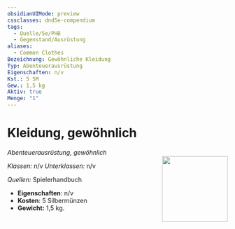 ```yaml
---
obsidianUIMode: preview
cssclasses: dnd5e-compendium
tags:
  - Quelle/5e/PHB
  - Gegenstand/Ausrüstung
aliases:
  - Common Clothes
Bezeichnung: Gewöhnliche Kleidung
Typ: Abenteuerausrüstung
Eigenschaften: n/v 
Kst.: 5 SM
Gew.: 1,5 kg
Aktiv: true
Menge: "1"
---
```

# Kleidung, gewöhnlich
*Abenteuerausrüstung, gewöhnlich*   
<img src="Symbolik/Gegenstände.webp" align="right" width="150">

_Klassen:_ n/v 
_Unterklassen:_  n/v

_Quellen:_ Spielerhandbuch

- **Eigenschaften**: n/v
- **Kosten**: 5 Silbermünzen
- **Gewicht:** 1,5 kg.